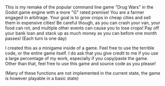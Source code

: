 This is my remake of the popular command line game "Drug Wars" in the Godot game engine with a more "G" rated premise!
You are a farmer engaged in arbitrage. Your goal is to grow crops in cheap cities and sell them in expensive cities!
Be careful though, as you can crash your van, your food can rot, and multiple other events can cause you to lose crops!
Pay off your bank loan and stack up as much money as you can before one month passes! (Each turn is one day)

I created this as a minigame inside of a game. Feel free to use the terrible code, or the entire game itself.
I do ask that you give credit to me if you use a large percentage of my work, especially if you copy/paste the game.
Other than that, feel free to use this game and source code as you please!

(Many of these functions are not implemented in the current state, the game is however playable in a basic state)
